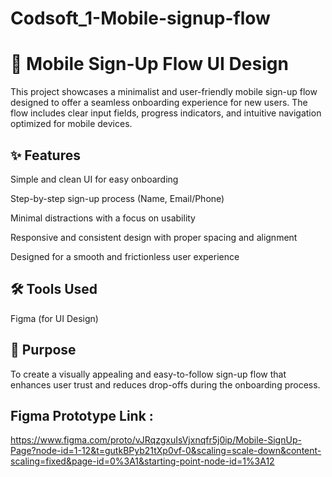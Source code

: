 # Codsoft_1-Mobile-signup-flow
# 📱 Mobile Sign-Up Flow UI Design
This project showcases a minimalist and user-friendly mobile sign-up flow designed to offer a seamless onboarding experience for new users. The flow includes clear input fields, progress indicators, and intuitive navigation optimized for mobile devices.

## ✨ Features
Simple and clean UI for easy onboarding

Step-by-step sign-up process (Name, Email/Phone)

Minimal distractions with a focus on usability

Responsive and consistent design with proper spacing and alignment

Designed for a smooth and frictionless user experience

## 🛠 Tools Used
Figma (for UI Design)

## 🎯 Purpose
To create a visually appealing and easy-to-follow sign-up flow that enhances user trust and reduces drop-offs during the onboarding process.

## Figma Prototype Link :
https://www.figma.com/proto/vJRqzgxuIsVjxnqfr5j0ip/Mobile-SignUp-Page?node-id=1-12&t=gutkBPyb21tXp0vf-0&scaling=scale-down&content-scaling=fixed&page-id=0%3A1&starting-point-node-id=1%3A12
